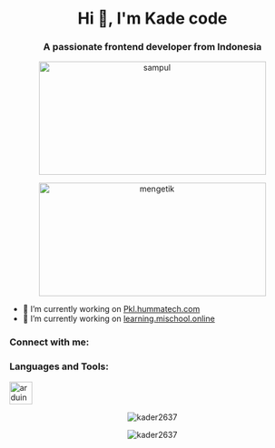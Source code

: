<h1 align="center">Hi 👋, I'm Kade code</h1>
<h3 align="center">A passionate frontend developer from Indonesia</h3>

<p align="center">
  <img src="https://example.com/sampul.png" alt="sampul" width="400" height="200" />
</p>

<p align="center">
  <img src="https://example.com/gif-mengetik.gif" alt="mengetik" width="400" height="200" />
</p>

- 🔭 I’m currently working on <a href="https://pkl.hummatech.com/login">Pkl.hummatech.com</a>
- 🔭 I’m currently working on <a href="https://learning.mischool.online/login">learning.mischool.online</a>

<h3 align="left">Connect with me:</h3>
<p align="left">
</p>

<h3 align="left">Languages and Tools:</h3>
<p align="left">
  <a href="https://www.arduino.cc/" target="_blank" rel="noreferrer">
    <img src="https://cdn.worldvectorlogo.com/logos/arduino-1.svg" alt="arduino" width="40" height="40" />
  </a>
  <!-- Tambahkan ikon dan tautan untuk alat lainnya di sini -->
</p>

<p align="center">
  <img align="center" src="https://github-readme-stats.vercel.app/api/top-langs?username=kader2637&show_icons=true&locale=en&layout=compact" alt="kader2637" />
</p>

<p align="center">
  <img align="center" src="https://github-readme-streak-stats.herokuapp.com/?user=kader2637&" alt="kader2637" />
</p>
